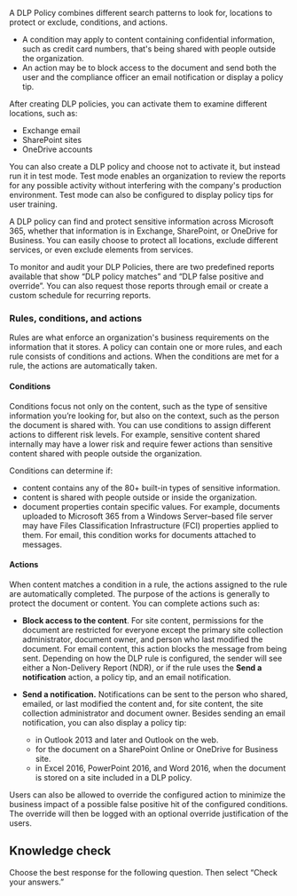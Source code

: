 A DLP Policy combines different search patterns to look for, locations to protect or exclude, conditions, and actions.

 -  A condition may apply to content containing confidential information, such as credit card numbers, that's being shared with people outside the organization.
 -  An action may be to block access to the document and send both the user and the compliance officer an email notification or display a policy tip.

After creating DLP policies, you can activate them to examine different locations, such as:

 -  Exchange email
 -  SharePoint sites
 -  OneDrive accounts

You can also create a DLP policy and choose not to activate it, but instead run it in test mode. Test mode enables an organization to review the reports for any possible activity without interfering with the company's production environment. Test mode can also be configured to display policy tips for user training.

A DLP policy can find and protect sensitive information across Microsoft 365, whether that information is in Exchange, SharePoint, or OneDrive for Business. You can easily choose to protect all locations, exclude different services, or even exclude elements from services.

To monitor and audit your DLP Policies, there are two predefined reports available that show “DLP policy matches” and “DLP false positive and override”. You can also request those reports through email or create a custom schedule for recurring reports.

### Rules, conditions, and actions

Rules are what enforce an organization's business requirements on the information that it stores. A policy can contain one or more rules, and each rule consists of conditions and actions. When the conditions are met for a rule, the actions are automatically taken.

#### **Conditions**

Conditions focus not only on the content, such as the type of sensitive information you’re looking for, but also on the context, such as the person the document is shared with. You can use conditions to assign different actions to different risk levels. For example, sensitive content shared internally may have a lower risk and require fewer actions than sensitive content shared with people outside the organization.

Conditions can determine if:

 -  content contains any of the 80+ built-in types of sensitive information.
 -  content is shared with people outside or inside the organization.
 -  document properties contain specific values. For example, documents uploaded to Microsoft 365 from a Windows Server–based file server may have Files Classification Infrastructure (FCI) properties applied to them. For email, this condition works for documents attached to messages.

#### **Actions**

When content matches a condition in a rule, the actions assigned to the rule are automatically completed. The purpose of the actions is generally to protect the document or content. You can complete actions such as:

 -  **Block access to the content**. For site content, permissions for the document are restricted for everyone except the primary site collection administrator, document owner, and person who last modified the document. For email content, this action blocks the message from being sent. Depending on how the DLP rule is configured, the sender will see either a Non-Delivery Report (NDR), or if the rule uses the **Send a notification** action, a policy tip, and an email notification.
 -  **Send a notification.** Notifications can be sent to the person who shared, emailed, or last modified the content and, for site content, the site collection administrator and document owner. Besides sending an email notification, you can also display a policy tip:
    
     -  in Outlook 2013 and later and Outlook on the web.
     -  for the document on a SharePoint Online or OneDrive for Business site.
     -  in Excel 2016, PowerPoint 2016, and Word 2016, when the document is stored on a site included in a DLP policy.

Users can also be allowed to override the configured action to minimize the business impact of a possible false positive hit of the configured conditions. The override will then be logged with an optional override justification of the users.

## Knowledge check

Choose the best response for the following question. Then select “Check your answers.”